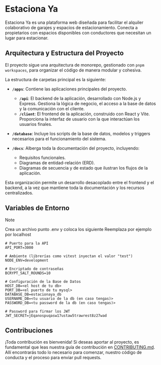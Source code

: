 # Estaciona Ya

Estaciona Ya es una plataforma web diseñada para facilitar el alquiler colaborativo de garajes y espacios de estacionamiento. Conecta a propietarios con espacios disponibles con conductores que necesitan un lugar para estacionar.

## Arquitectura y Estructura del Proyecto

El proyecto sigue una arquitectura de monorepo, gestionado con `pnpm workspaces`, para organizar el código de manera modular y cohesiva.

La estructura de carpetas principal es la siguiente:

- **`/apps`**: Contiene las aplicaciones principales del proyecto.
  - **`/api`**: El backend de la aplicación, desarrollado con Node.js y Express. Gestiona la lógica de negocio, el acceso a la base de datos y la comunicación con el cliente.
  - **`/client`**: El frontend de la aplicación, construido con React y Vite. Proporciona la interfaz de usuario con la que interactúan los usuarios finales.

- **`/database`**: Incluye los scripts de la base de datos, modelos y triggers necesarios para el funcionamiento del sistema.

- **`/docs`**: Alberga toda la documentación del proyecto, incluyendo:
  - Requisitos funcionales.
  - Diagramas de entidad-relación (ERD).
  - Diagramas de secuencia y de estado que ilustran los flujos de la aplicación.

Esta organización permite un desarrollo desacoplado entre el frontend y el backend, a la vez que mantiene toda la documentación y los recursos centralizados.

## Variables de Entorno
>[!note]
>Crea un archivo punto .env y coloca los siguiente
>Reemplaza por ejemplo <el host de tu db> por localhost

```
# Puerto para la API
API_PORT=3000

# Ambiente (librerías como vitest inyectan el valor "test")
NODE_ENV=development

# Encriptado de contraseñas
BCRYPT_SALT_ROUNDS=10

# Configuración de la Base de Datos
HOST_DB=<el host de tu db>
PORT_DB=<el puerto de tu mysql>
DATABASE_DB=estacionaya_db
USERNAME_DB=<tu usuario de la db (en caso tengas)>
PASSWORD_DB=<tu password de la db (en caso tengas)>

# Password para firmar los JWT
JWT_SECRET=jEqanospuqasw17ustaw5trawrest8z27wad
```

## Contribuciones

¡Toda contribución es bienvenida! Si deseas aportar al proyecto, es fundamental que leas nuestra guía de contribución en [CONTRIBUTING.md](CONTRIBUTING.md). Allí encontrarás todo lo necesario para comenzar, nuestro código de conducta y el proceso para enviar pull requests.
